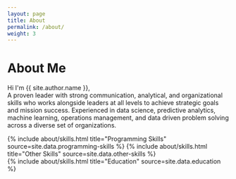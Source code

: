 ```yaml
---
layout: page
title: About
permalink: /about/
weight: 3
---
```


# **About Me**

Hi I'm {{ site.author.name }},<br>
A proven leader with strong communication, analytical, and organizational skills who works alongside leaders at all levels to achieve strategic goals and mission success. Experienced in data science, predictive analytics, machine learning, operations management, and data driven problem solving across a diverse set of organizations.

<div class="row">
{% include about/skills.html title="Programming Skills" source=site.data.programming-skills %}
{% include about/skills.html title="Other Skills" source=site.data.other-skills %}
</div>

<div class="row">
{% include about/skills.html title="Education" source=site.data.education %}
</div>
